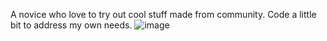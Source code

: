 A novice who love to try out cool stuff made from community. Code a little bit to address my own needs.
![image](https://github.com/Ackchually/Ackchually/assets/142727704/a92a5d55-1a54-4af1-9cfe-297c069fa499)
